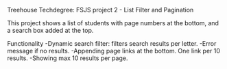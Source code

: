 
Treehouse Techdegree:
FSJS project 2 - List Filter and Pagination

This project shows a list of students with page numbers at the bottom, and a
search box added at the top.

Functionality
-Dynamic search filter: filters search results per letter.
-Error message if no results.
-Appending page links at the bottom. One link per 10 results.
-Showing max 10 results per page.


